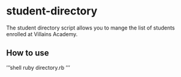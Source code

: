 # student-directory

The student directory script allows you to mange the list of students enrolled at Villains Academy.

## How to use ##

’’’shell
ruby directory.rb
’’’

 
